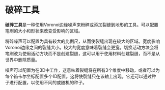 # 破碎工具

**破碎工具**是一种使用Voronoi边缘噪声来粉碎或添加裂缝到地形的工具。可以配置笔刷的大小和形状来改变受影响的区域。

粉碎噪声可以配置为具有较大的比例尺，从而使裂缝出现在较大的区域。宽度影响Voronoi边缘之间的裂缝大小。较大的宽度意味着裂缝会更宽。切换活动方块会将笔刷改为使用活动方块而不是创建裂缝，这可以用于使用材料创建裂缝，而不是从世界中删除质量。

噪声可以配置为在3D中工作，这意味着裂缝将在所有3个维度中移动，或者可以为每个笛卡尔坐标配置多个1D配置。这将使裂缝只在该轴上出现。它还可以通过种子进行配置，以使用不同的或随机的种子。